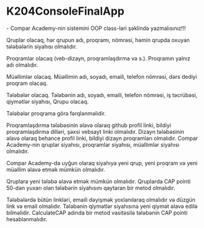 # K204ConsoleFinalApp

﻿- Compar Academy-nin sistemini OOP class-lari şəklində yazmalısınız!!!

Qruplar olacaq, hər qrupun adı, proqramı, nömrəsi, həmin qrupda oxuyan tələbələrin siyahısı olmalıdır.

Proqramlar olacaq (veb-dizayn, proqramlaşdırma və s.). Proqramın yalnız adı olmalıdır.

Müəllimlər olacaq. Müəllimin adı, soyadı, emaili, telefon nömrəsi, dərs dediyi proqram olacaq.

Tələbələr olacaq. Tələbənin adı, soyadı, emaili, telefon nömrəsi, iş təcrübəsi, qiymətlər siyahısı, Qrupu olacaq.

Tələbələr proqrama görə fərqlənməlidir.

Proqramlaşdırma tələbəsinin əlavə olaraq github profil linki, bildiyi proqramlaşdırma dilləri, şəxsi vebsayt linki olmalıdır.
Dizayn tələbəsinin əlavə olaraq behance profil linki, bildiyi dizayn proqramları olmalıdır.
Compar Academy-nin qruplar siyahısı, proqramlar siyahısı, müəllimlər siyahısı olmalıdır.

Compar Academy-də uyğun olaraq siyahıya yeni qrup, yeni proqram və yeni müəllim əlavə etmək mümkün olmalıdır.

Qruplara yeni tələbə əlavə etmək mümkün olmalıdır. Qruplarda CAP pointi 50-dən yuxarı olan tələbərin siyahısını qaytaran bir metod olmalıdır.

Tələbələrdə bütün linkləri, emaili dəyişmək yoxlanılaraq olmalıdır və düzgün link və email olmalıdır. Tələbənin qiymətlər siyahısına yeni qiymət əlavə edilə bilməlidir. CalculateCAP adında bir metod vasitəsilə tələbənin CAP pointi hesablanmalıdır.

